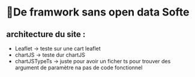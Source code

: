# 💪De framwork sans open data Softe

## architecture du site :
- Leaflet -> teste sur une cart leaflet
- chartJS -> teste dur chartJS
- chartJSTypeTs -> juste pour avoir un ficher ts pour trouver des argument de paramètre na pas de code fonctionnel
